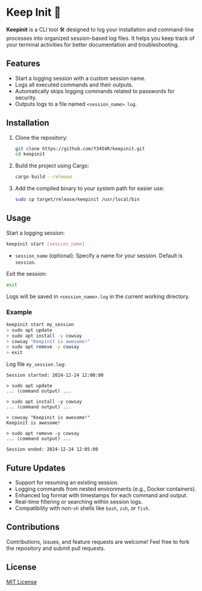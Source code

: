 # Keep Init 🐝 

**Keepinit** is a CLI tool 🛠️ designed to log your installation and command-line processes into organized session-based log files. It helps you keep track of your terminal activities for better documentation and troubleshooting.

## Features
- Start a logging session with a custom session name.
- Logs all executed commands and their outputs.
- Automatically skips logging commands related to passwords for security.
- Outputs logs to a file named `<session_name>.log`.

## Installation
1. Clone the repository:
   ```bash
   git clone https://github.com/Y3454R/keepinit.git
   cd keepinit
   ```
2. Build the project using Cargo:
   ```bash
   cargo build --release
   ```
3. Add the compiled binary to your system path for easier use:
   ```bash
   sudo cp target/release/keepinit /usr/local/bin
   ```

## Usage
Start a logging session:
```bash
keepinit start [session_name]
```
- `session_name` (optional): Specify a name for your session. Default is `session`.

Exit the session:
```bash
exit
```

Logs will be saved in `<session_name>.log` in the current working directory.

### Example
```bash
keepinit start my_session
> sudo apt update
> sudo apt install -y cowsay
> cowsay "Keepinit is awesome!"
> sudo apt remove -y cowsay
> exit
```

Log file `my_session.log`:
```
Session started: 2024-12-24 12:00:00

> sudo apt update
... (command output) ...

> sudo apt install -y cowsay
... (command output) ...

> cowsay "Keepinit is awesome!"
Keepinit is awesome!

> sudo apt remove -y cowsay
... (command output) ...

Session ended: 2024-12-24 12:05:00
```

## Future Updates
- Support for resuming an existing session.
- Logging commands from nested environments (e.g., Docker containers).
- Enhanced log format with timestamps for each command and output.
- Real-time filtering or searching within session logs.
- Compatibility with non-`sh` shells like `bash`, `zsh`, or `fish`.

## Contributions
Contributions, issues, and feature requests are welcome! Feel free to fork the repository and submit pull requests.

## License
[MIT License](LICENSE)
